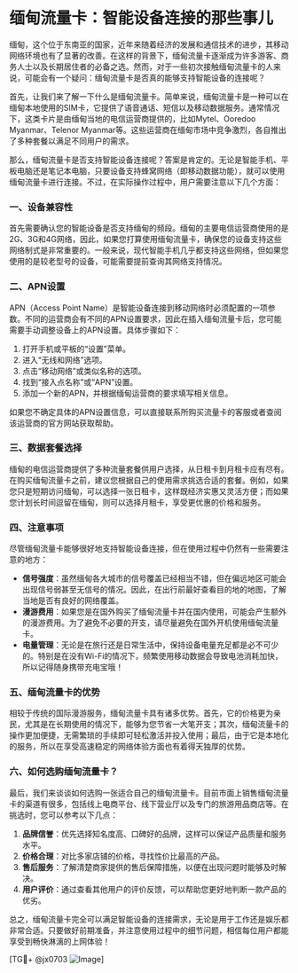 # 缅甸流量卡：智能设备连接的那些事儿

缅甸，这个位于东南亚的国家，近年来随着经济的发展和通信技术的进步，其移动网络环境也有了显著的改善。在这样的背景下，缅甸流量卡逐渐成为许多游客、商务人士以及长期居住者的必备之选。然而，对于一些初次接触缅甸流量卡的人来说，可能会有一个疑问：缅甸流量卡是否真的能够支持智能设备的连接呢？

首先，让我们来了解一下什么是缅甸流量卡。简单来说，缅甸流量卡是一种可以在缅甸本地使用的SIM卡，它提供了语音通话、短信以及移动数据服务。通常情况下，这类卡片是由缅甸当地的电信运营商提供的，比如Mytel、Ooredoo Myanmar、Telenor Myanmar等。这些运营商在缅甸市场中竞争激烈，各自推出了多种套餐以满足不同用户的需求。

那么，缅甸流量卡是否支持智能设备连接呢？答案是肯定的。无论是智能手机、平板电脑还是笔记本电脑，只要设备支持蜂窝网络（即移动数据功能），就可以使用缅甸流量卡进行连接。不过，在实际操作过程中，用户需要注意以下几个方面：

### 一、设备兼容性

首先需要确认您的智能设备是否支持缅甸的频段。缅甸的主要电信运营商使用的是2G、3G和4G网络，因此，如果您打算使用缅甸流量卡，确保您的设备支持这些网络制式是非常重要的。一般来说，现代智能手机几乎都支持这些网络，但如果您使用的是较老型号的设备，可能需要提前查询其网络支持情况。

### 二、APN设置

APN（Access Point Name）是智能设备连接到移动网络时必须配置的一项参数。不同的运营商会有不同的APN设置要求，因此在插入缅甸流量卡后，您可能需要手动调整设备上的APN设置。具体步骤如下：

1. 打开手机或平板的“设置”菜单。
2. 进入“无线和网络”选项。
3. 点击“移动网络”或类似名称的选项。
4. 找到“接入点名称”或“APN”设置。
5. 添加一个新的APN，并根据缅甸运营商的要求填写相关信息。

如果您不确定具体的APN设置信息，可以直接联系所购买流量卡的客服或者查阅该运营商的官方网站获取帮助。

### 三、数据套餐选择

缅甸的电信运营商提供了多种流量套餐供用户选择，从日租卡到月租卡应有尽有。在购买缅甸流量卡之前，建议您根据自己的使用需求挑选合适的套餐。例如，如果您只是短期访问缅甸，可以选择一张日租卡，这样既经济实惠又灵活方便；而如果您计划长时间逗留在缅甸，则可以选择月租卡，享受更优惠的价格和服务。

### 四、注意事项

尽管缅甸流量卡能够很好地支持智能设备连接，但在使用过程中仍然有一些需要注意的地方：

- **信号强度**：虽然缅甸各大城市的信号覆盖已经相当不错，但在偏远地区可能会出现信号弱甚至无信号的情况。因此，在出行前最好查看目的地的地图，了解当地是否有良好的网络覆盖。
- **漫游费用**：如果您是在国外购买了缅甸流量卡并在国内使用，可能会产生额外的漫游费用。为了避免不必要的开支，请尽量避免在国外开机使用缅甸流量卡。
- **电量管理**：无论是在旅行还是日常生活中，保持设备电量充足都是必不可少的。特别是在没有Wi-Fi的情况下，频繁使用移动数据会导致电池消耗加快，所以记得随身携带充电宝哦！

### 五、缅甸流量卡的优势

相较于传统的国际漫游服务，缅甸流量卡具有诸多优势。首先，它的价格更为亲民，尤其是在长期使用的情况下，能够为您节省一大笔开支；其次，缅甸流量卡的操作更加便捷，无需繁琐的手续即可轻松激活并投入使用；最后，由于它是本地化的服务，所以在享受高速稳定的网络体验方面也有着得天独厚的优势。

### 六、如何选购缅甸流量卡？

最后，我们来谈谈如何选购一张适合自己的缅甸流量卡。目前市面上销售缅甸流量卡的渠道有很多，包括线上电商平台、线下营业厅以及专门的旅游用品商店等。在挑选时，您可以参考以下几点：

1. **品牌信誉**：优先选择知名度高、口碑好的品牌，这样可以保证产品质量和服务水平。
2. **价格合理**：对比多家店铺的价格，寻找性价比最高的产品。
3. **售后服务**：了解清楚商家提供的售后保障措施，以便在出现问题时能够及时解决。
4. **用户评价**：通过查看其他用户的评价反馈，可以帮助您更好地判断一款产品的优劣。

总之，缅甸流量卡完全可以满足智能设备的连接需求，无论是用于工作还是娱乐都非常合适。只要做好前期准备，并注意使用过程中的细节问题，相信每位用户都能享受到畅快淋漓的上网体验！

[TG💪+ @jx0703 ![Image](https://github.com/user-attachments/assets/dbca1d08-cadb-493c-b0ec-ad6f7a83f270)]
